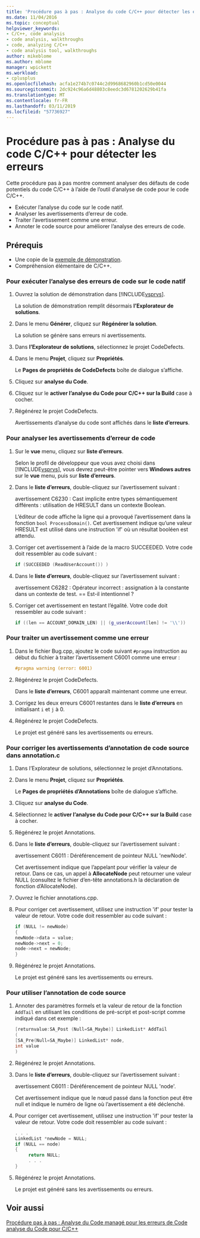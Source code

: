 ```yaml
---
title: 'Procédure pas à pas : Analyse du code C/C++ pour détecter les erreurs'
ms.date: 11/04/2016
ms.topic: conceptual
helpviewer_keywords:
- C/C++, code analysis
- code analysis, walkthroughs
- code, analyzing C/C++
- code analysis tool, walkthroughs
author: mikeblome
ms.author: mblome
manager: wpickett
ms.workload:
- cplusplus
ms.openlocfilehash: acfa1e274b7c0744c2d9968682960b1cd50e0044
ms.sourcegitcommit: 2dc924c96a6d48803c8eedc3d6781202629b41fa
ms.translationtype: MT
ms.contentlocale: fr-FR
ms.lasthandoff: 03/11/2019
ms.locfileid: "57736927"
---
```

# <a name="walkthrough-analyzing-cc-code-for-defects"></a>Procédure pas à pas : Analyse du code C/C++ pour détecter les erreurs

Cette procédure pas à pas montre comment analyser des défauts de code potentiels du code C/C++ à l’aide de l’outil d’analyse de code pour le code C/C++.

- Exécuter l’analyse du code sur le code natif.
- Analyser les avertissements d’erreur de code.
- Traiter l’avertissement comme une erreur.
- Annoter le code source pour améliorer l’analyse des erreurs de code.

## <a name="prerequisites"></a>Prérequis

- Une copie de la [exemple de démonstration](../code-quality/demo-sample.md).
- Compréhension élémentaire de C/C++.

### <a name="to-run-code-defect-analysis-on-native-code"></a>Pour exécuter l’analyse des erreurs de code sur le code natif

1. Ouvrez la solution de démonstration dans [!INCLUDE[vsprvs](../code-quality/includes/vsprvs_md.md)].

     La solution de démonstration remplit désormais **l’Explorateur de solutions**.

2. Dans le menu **Générer**, cliquez sur **Régénérer la solution**.

     La solution se génère sans erreurs ni avertissements.

3. Dans **l’Explorateur de solutions**, sélectionnez le projet CodeDefects.

4. Dans le menu **Projet**, cliquez sur **Propriétés**.

     Le **Pages de propriétés de CodeDefects** boîte de dialogue s’affiche.

5. Cliquez sur **analyse du Code**.

6. Cliquez sur le **activer l’analyse du Code pour C/C++ sur la Build** case à cocher.

7. Régénérez le projet CodeDefects.

     Avertissements d’analyse du code sont affichés dans le **liste d’erreurs**.

### <a name="to-analyze-code-defect-warnings"></a>Pour analyser les avertissements d’erreur de code

1. Sur le **vue** menu, cliquez sur **liste d’erreurs**.

     Selon le profil de développeur que vous avez choisi dans [!INCLUDE[vsprvs](../code-quality/includes/vsprvs_md.md)], vous devrez peut-être pointer vers **Windows autres** sur le **vue** menu, puis sur **liste d’erreurs**.

2. Dans le **liste d’erreurs**, double-cliquez sur l’avertissement suivant :

     avertissement C6230 : Cast implicite entre types sémantiquement différents : utilisation de HRESULT dans un contexte Boolean.

     L’éditeur de code affiche la ligne qui a provoqué l’avertissement dans la fonction `bool ProcessDomain()`. Cet avertissement indique qu’une valeur HRESULT est utilisé dans une instruction 'if' où un résultat booléen est attendu.

3. Corriger cet avertissement à l’aide de la macro SUCCEEDED. Votre code doit ressembler au code suivant :

   ```cpp
   if (SUCCEEDED (ReadUserAccount()) )
   ```

4. Dans le **liste d’erreurs**, double-cliquez sur l’avertissement suivant :

     avertissement C6282 : Opérateur incorrect : assignation à la constante dans un contexte de test. == Est-il intentionnel ?

5. Corriger cet avertissement en testant l’égalité. Votre code doit ressembler au code suivant :

   ```cpp
   if ((len == ACCOUNT_DOMAIN_LEN) || (g_userAccount[len] != '\\'))
   ```

### <a name="to-treat-warning-as-an-error"></a>Pour traiter un avertissement comme une erreur

1. Dans le fichier Bug.cpp, ajoutez le code suivant `#pragma` instruction au début du fichier à traiter l’avertissement C6001 comme une erreur :

   ```cpp
   #pragma warning (error: 6001)
   ```

2. Régénérez le projet CodeDefects.

     Dans le **liste d’erreurs**, C6001 apparaît maintenant comme une erreur.

3. Corrigez les deux erreurs C6001 restantes dans le **liste d’erreurs** en initialisant `i` et `j` à 0.

4. Régénérez le projet CodeDefects.

     Le projet est généré sans les avertissements ou erreurs.

### <a name="to-correct-the-source-code-annotation-warnings-in-annotationc"></a>Pour corriger les avertissements d’annotation de code source dans annotation.c

1. Dans l’Explorateur de solutions, sélectionnez le projet d’Annotations.

2. Dans le menu **Projet**, cliquez sur **Propriétés**.

     Le **Pages de propriétés d’Annotations** boîte de dialogue s’affiche.

3. Cliquez sur **analyse du Code**.

4. Sélectionnez le **activer l’analyse du Code pour C/C++ sur la Build** case à cocher.

5. Régénérez le projet Annotations.

6. Dans le **liste d’erreurs**, double-cliquez sur l’avertissement suivant :

     avertissement C6011 : Déréférencement de pointeur NULL 'newNode'.

     Cet avertissement indique que l’appelant pour vérifier la valeur de retour. Dans ce cas, un appel à **AllocateNode** peut retourner une valeur NULL (consultez le fichier d’en-tête annotations.h la déclaration de fonction d’AllocateNode).

7. Ouvrez le fichier annotations.cpp.

8. Pour corriger cet avertissement, utilisez une instruction 'if' pour tester la valeur de retour. Votre code doit ressembler au code suivant :

   ```cpp
   if (NULL != newNode)
   {
   newNode->data = value;
   newNode->next = 0;
   node->next = newNode;
   }
   ```

9. Régénérez le projet Annotations.

     Le projet est généré sans les avertissements ou erreurs.

### <a name="to-use-source-code-annotation"></a>Pour utiliser l’annotation de code source

1. Annoter des paramètres formels et la valeur de retour de la fonction `AddTail` en utilisant les conditions de pré-script et post-script comme indiqué dans cet exemple :

   ```cpp
   [returnvalue:SA_Post (Null=SA_Maybe)] LinkedList* AddTail
   (
   [SA_Pre(Null=SA_Maybe)] LinkedList* node,
   int value
   )
   ```

2. Régénérez le projet Annotations.

3. Dans le **liste d’erreurs**, double-cliquez sur l’avertissement suivant :

     avertissement C6011 : Déréférencement de pointeur NULL 'node'.

     Cet avertissement indique que le nœud passé dans la fonction peut être null et indique le numéro de ligne où l’avertissement a été déclenché.

4. Pour corriger cet avertissement, utilisez une instruction 'if' pour tester la valeur de retour. Votre code doit ressembler au code suivant :

   ```cpp
   . . .
   LinkedList *newNode = NULL;
   if (NULL == node)
   {
        return NULL;
        . . .
   }
   ```

5. Régénérez le projet Annotations.

     Le projet est généré sans les avertissements ou erreurs.

## <a name="see-also"></a>Voir aussi

[Procédure pas à pas : Analyse du Code managé pour les erreurs de Code](../code-quality/walkthrough-analyzing-managed-code-for-code-defects.md)
[analyse du Code pour C/C++](../code-quality/code-analysis-for-c-cpp-overview.md)
